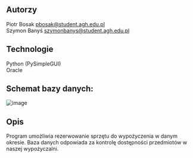 ## Autorzy
Piotr Bosak pbosak@student.agh.edu.pl<br />
Szymon Banyś szymonbanys@student.agh.edu.pl

## Technologie
Python (PySimpleGUI)<br />
Oracle

## Schemat bazy danych:
![image](https://github.com/pbosak01/BazyDanych/assets/54065628/14281d92-e479-41fa-8ccb-308e91017fa5)

## Opis
Program umożliwia rezerwowanie sprzętu do wypożyczenia w danym okresie. Baza danych odpowiada za kontrolę dostępności przedmiotów w naszej wypożyczalni.
